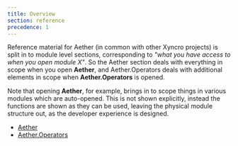 ```yaml
---
title: Overview
section: reference
precedence: 1
---
```


Reference material for Aether (in common with other Xyncro projects) is split in to module level sections, corresponding to *"what you have access to when you open module X"*. So the Aether section deals with everything in scope when you open __Aether__, and Aether.Operators deals with additional elements in scope when __Aether.Operators__ is opened.

Note that opening __Aether__, for example, brings in to scope things in various modules which are auto-opened. This is not shown explicitly, instead the functions are shown as they can be used, leaving the physical module structure out, as the developer experience is designed.

- [Aether][aether]
- [Aether.Operators][aether]

[aether]: /aether/reference/aether.html
[aether.operators]: /aether/reference/aether.operators.html

